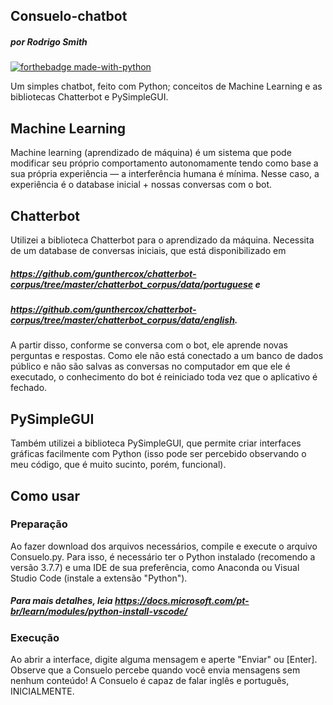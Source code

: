 ## Consuelo-chatbot
##### por Rodrigo Smith

[![forthebadge made-with-python](http://ForTheBadge.com/images/badges/made-with-python.svg)](https://www.python.org/)

Um simples chatbot, feito com Python; conceitos de Machine Learning e as bibliotecas Chatterbot e PySimpleGUI. 

## Machine Learning
Machine learning (aprendizado de máquina) é um sistema que pode modificar seu próprio comportamento autonomamente tendo como base a sua própria experiência — a interferência humana é mínima. Nesse caso, a experiência é o database inicial + nossas conversas com o bot.

## Chatterbot
Utilizei a biblioteca Chatterbot para o aprendizado da máquina. Necessita de um database de conversas iniciais,
que está disponibilizado em

##### https://github.com/gunthercox/chatterbot-corpus/tree/master/chatterbot_corpus/data/portuguese e
##### https://github.com/gunthercox/chatterbot-corpus/tree/master/chatterbot_corpus/data/english. 

A partir disso, conforme se conversa com o bot, ele aprende novas perguntas e respostas. 
Como ele não está conectado a um banco de dados público e não são salvas as conversas no computador em que ele é executado,
o conhecimento do bot é reiniciado toda vez que o aplicativo é fechado.

## PySimpleGUI
Também utilizei a biblioteca PySimpleGUI, que permite criar interfaces gráficas facilmente com Python (isso pode ser percebido observando o meu código, que é muito sucinto, porém, funcional).

## Como usar

### Preparação
Ao fazer download dos arquivos necessários, compile e execute o arquivo Consuelo.py. Para isso, é necessário ter o Python instalado (recomendo a versão 3.7.7) e uma IDE de sua preferência, como Anaconda ou Visual Studio Code (instale a extensão "Python").
##### Para mais detalhes, leia https://docs.microsoft.com/pt-br/learn/modules/python-install-vscode/

### Execução
Ao abrir a interface, digite alguma mensagem e aperte "Enviar" ou [Enter]. Observe que a Consuelo percebe quando você envia mensagens sem nenhum conteúdo! A Consuelo é capaz de falar inglês e português, INICIALMENTE.
